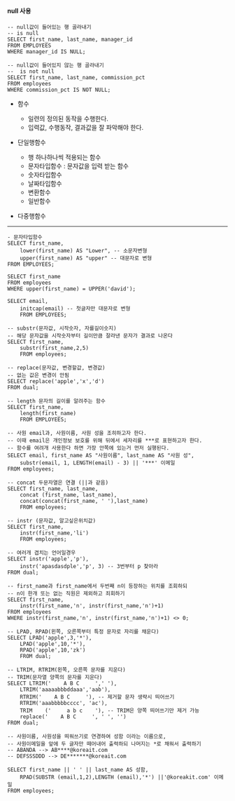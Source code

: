 #### null 사용
    -- null값이 들어있는 행 골라내기
    -- is null
    SELECT first_name, last_name, manager_id
    FROM EMPLOYEES
    WHERE manager_id IS NULL;

    -- null값이 들어있지 않는 행 골라내기
    --  is not null
    SELECT first_name, last_name, commission_pct
    FROM employees
    WHERE commission_pct IS NOT NULL;

- 함수
    - 일련의 정의된 동작을 수행한다.
    - 입력값, 수행동작, 결과값을 잘 파악해야 한다.

- 단일행함수
    - 행 하나하나씩 적용되는 함수
    - 문자타입함수 : 문자값을 입력 받는 함수
    - 숫자타입함수
    - 날짜타입함수
    - 변환함수
    - 일반함수

- 다중행함수

-----
    - 문자타입함수
    SELECT first_name,
	    lower(first_name) AS "Lower", -- 소문자변형
	    upper(first_name) AS "upper" -- 대문자로 변형
    FROM EMPLOYEES;

    SELECT first_name
    FROM employees
    WHERE upper(first_name) = UPPER('david');

    SELECT email,
	    initcap(email) -- 첫글자만 대문자로 변형
	    FROM EMPLOYEES;
	
    -- substr(문자값, 시작숫자, 자를길이숫지)
    -- 해당 문자값을 시작숫자부터 길이만큼 잘라낸 문자가 결과로 나온다
    SELECT first_name,
	    substr(first_name,2,5)
	    FROM employees;
            	
    -- replace(문자값, 변경할값, 변경값)
    -- 없는 값은 변경이 안됨
    SELECT replace('apple','x','d')
    FROM dual;

    -- length 문자의 길이를 알려주는 함수
    SELECT first_name, 
    	length(first_name)
    	FROM EMPLOYEES;

    -- 사원 email과, 사원이름, 사원 성을 조히하고자 한다.
    -- 이때 email은 개인정보 보호를 위해 뒤에서 세자리를 ***로 표현하고자 한다.
    -- 함수를 여려개 사용한다 하면 가장 안쪽에 있는거 먼저 실행된다.
    SELECT email, first_name AS "사원이름", last_name AS "사원 성",
    	substr(email, 1, LENGTH(email) - 3) || '***' 이메일
    FROM employees;

    -- concat 두문자열은 연결 (||과 같음)
    SELECT first_name, last_name,
    	concat (first_name, last_name),
    	concat(concat(first_name, ' '),last_name)
    	FROM employees;

    -- instr (문자값, 알고싶은위치값)
    SELECT first_name,
    	instr(first_name,'li')
    	FROM employees;

    -- 여러개 겹치는 언어일경우
    SELECT instr('apple','p'),
    	instr('apasdasdple','p', 3) -- 3번부터 p 찾아라 
    FROM dual;

    -- first_name과 first_name에서 두번째 n이 등장하는 위치를 조회하되
    -- n이 한개 또는 없는 직원은 제외하고 죄회하기
    SELECT first_name, 
    	instr(first_name,'n', instr(first_name,'n')+1)
    FROM employees
    WHERE instr(first_name,'n', instr(first_name,'n')+1) <> 0;

    -- LPAD, RPAD(왼쪽, 오른쪽부터 특정 문자로 자리를 채운다)
    SELECT LPAD('apple',3,'*'),
	    LPAD('apple',10,'*'),
	    RPAD('apple',10,'zk')
	    FROM dual;

    -- LTRIM, RTRIM(왼쪽, 오른쪽 문자를 지운다)
    -- TRIM(문자열 양쪽의 문자를 지운다)
    SELECT LTRIM('    A B C     ',' '),
	    LTRIM('aaaaabbbddaaa','aab'),
	    RTRIM('    A B C     '), -- 제거할 문자 생략시 띄어쓰기
	    RTRIM('aaabbbbbcccc', 'ac'),
	    TRIM    ('     a b c    '), -- TRIM은 양쪽 띄어쓰기만 제거 가능
	    replace('    A B C     ', ' ', '') 
    FROM dual;

    -- 사원이름, 사원성을 띄워쓰기로 연경하여 성함 이라는 이름으로,
    -- 사원이메일을 앞에 두 글자만 떼어내어 출력하되 나머지는 *로 채워서 출력하기
    -- ABANDA --> AB****@koreait.com
    -- DEFSSSDDD --> DE*******@koreait.com

    SELECT first_name || ' ' || last_name AS 성함,
    	RPAD(SUBSTR (email,1,2),LENGTH (email),'*') ||'@koreakit.com' 이메일 
    FROM employees;